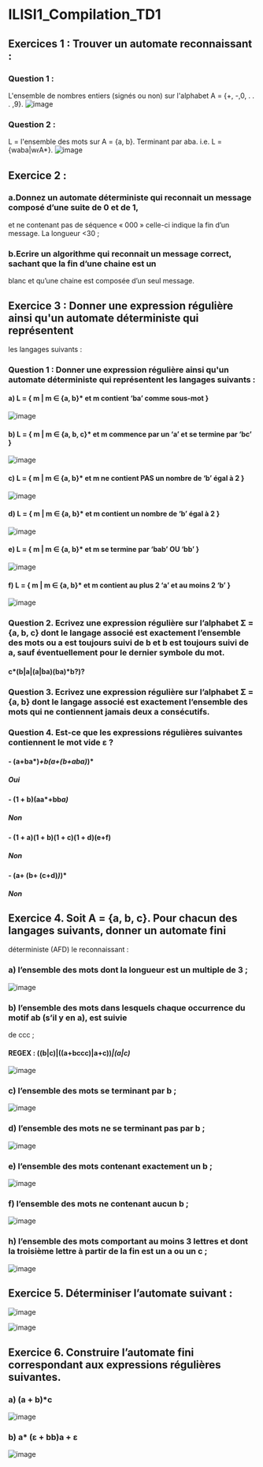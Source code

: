 # ILISI1_Compilation_TD1


## Exercices 1 : Trouver un automate reconnaissant :
### Question 1 :
L'ensemble de nombres entiers (signés ou non) sur l'alphabet A = {+, -,0, . . . ,9}.
![image](https://user-images.githubusercontent.com/49680822/166982004-166a23ba-4e9f-447e-a3ac-703455760341.png)


### Question 2 :
L = l'ensemble des mots sur A = {a, b}. Terminant par aba.
i.e. L = {waba|w𝜖A*}.
![image](https://user-images.githubusercontent.com/49680822/166982357-a673918f-eeac-4be8-92e1-154d31d6726d.png)


## Exercice 2 :
### a.Donnez un automate déterministe qui reconnait un message composé d’une suite de 0 et de 1,
et ne contenant pas de séquence « 000 » celle-ci indique la fin d’un message.
La longueur <30 ;



### b.Ecrire un algorithme qui reconnait un message correct, sachant que la fin d’une chaine est un
blanc et qu’une chaine est composée d’un seul message.


## Exercice 3 : Donner une expression régulière ainsi qu'un automate déterministe qui représentent
les langages suivants :
### Question 1 : Donner une expression régulière ainsi qu'un automate déterministe qui représentent les langages suivants :

#### a) L = { m | m ∈ {a, b}* et m contient ‘ba’ comme sous-mot }
![image](https://user-images.githubusercontent.com/49680822/166959176-4b1af8de-fc1b-44ba-ad55-43c7a1e05e06.png)


#### b) L = { m | m ∈ {a, b, c}* et m commence par un ‘a’ et se termine par ‘bc’ }
![image](https://user-images.githubusercontent.com/49680822/166960789-cb87e0f8-6568-48c7-ae30-ba927d532f95.png)


#### c) L = { m | m ∈ {a, b}* et m ne contient PAS un nombre de ‘b’ égal à 2 }
![image](https://user-images.githubusercontent.com/49680822/166961509-4f160f35-9703-4f6c-8e48-5fe169268d1d.png)


#### d) L = { m | m ∈ {a, b}* et m contient un nombre de ‘b’ égal à 2 }
![image](https://user-images.githubusercontent.com/49680822/166961818-87724da1-2782-4637-a33e-0a6ec8f17c29.png)



#### e) L = { m | m ∈ {a, b}* et m se termine par ‘bab’ OU ‘bb’ }
![image](https://user-images.githubusercontent.com/49680822/166963012-8fa4f92d-0654-43fc-bf3f-9afbbfd6a133.png)



#### f) L = { m | m ∈ {a, b}* et m contient au plus 2 ‘a’ et au moins 2 ‘b’ }
![image](https://user-images.githubusercontent.com/49680822/166972270-0e25a658-a6f3-4666-b6cb-03de27ab5d5b.png)




### Question 2. Ecrivez une expression régulière sur l’alphabet Σ = {a, b, c} dont le langage associé est exactement l’ensemble des mots ou a est toujours suivi de b et b est toujours suivi de a, sauf éventuellement pour le dernier symbole du mot.
#### c*(b|a|(a|ba)(ba)*b?)?


### Question 3. Ecrivez une expression régulière sur l’alphabet Σ = {a, b} dont le langage associé est exactement l’ensemble des mots qui ne contiennent jamais deux a consécutifs.
#### 



### Question 4. Est-ce que les expressions régulières suivantes contiennent le mot vide ε ?
#### - (a+ba*)*+b(a+(b+aba)*)*
##### Oui

#### - (1 + b)(aa*+bb*a)*
##### Non

#### - (1 + a)(1 + b)(1 + c)(1 + d)(e+f)
##### Non

#### - (a+ (b+ (c+d)*)*)*
##### Non


## Exercice 4. Soit A = {a, b, c}. Pour chacun des langages suivants, donner un automate fini
déterministe (AFD) le reconnaissant :
### a) l’ensemble des mots dont la longueur est un multiple de 3 ;
![image](https://user-images.githubusercontent.com/49680822/166954320-044e3632-4053-4d0c-aeff-7b4fb040ddb3.png)

### b) l’ensemble des mots dans lesquels chaque occurrence du motif ab (s’il y en a), est suivie
de ccc ;
#### REGEX : ((b|c)|((a+bccc)|a+c))*|(a|c)* 
![image](https://user-images.githubusercontent.com/49680822/166952607-d622015e-1c0a-402c-b812-8c41a45e1f81.png)


### c) l’ensemble des mots se terminant par b ;
![image](https://user-images.githubusercontent.com/49680822/166955215-f0bae7f5-18cb-4e8f-be01-08b77b0c2aa6.png)


### d) l’ensemble des mots ne se terminant pas par b ;
![image](https://user-images.githubusercontent.com/49680822/166954996-62b23611-dd0c-4a50-83af-42129516b346.png)


### e) l’ensemble des mots contenant exactement un b ;
![image](https://user-images.githubusercontent.com/49680822/166955576-6adbe04e-b54b-4118-8129-91878f256094.png)


### f) l’ensemble des mots ne contenant aucun b ;
![image](https://user-images.githubusercontent.com/49680822/166955786-5abd3607-d014-4089-a4e9-85e18c6d1fc5.png)


### h) l’ensemble des mots comportant au moins 3 lettres et dont la troisième lettre à partir de la fin est un a ou un c ;

![image](https://user-images.githubusercontent.com/49680822/166956809-6712d3c6-ae60-4544-97aa-3b3419a12ddf.png)




## Exercice 5. Déterminiser l’automate suivant :
![image](https://user-images.githubusercontent.com/49680822/166952094-66120544-6b53-45ef-91d6-d9f760f49358.png)

![image](https://user-images.githubusercontent.com/49680822/166983257-90db154a-176e-4c65-94b7-4b73474e35c8.png)



## Exercice 6. Construire l’automate fini correspondant aux expressions régulières suivantes.
### a) (a + b)*c
![image](https://user-images.githubusercontent.com/49680822/166957330-4dec87d0-02c7-415a-878f-f45740e00a9e.png)



### b) a* (ε + bb)a + ε
![image](https://user-images.githubusercontent.com/49680822/166958407-ab7c97e1-17b7-498d-834a-d92f342e1887.png)



